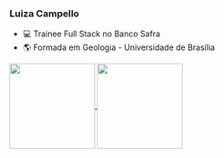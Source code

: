 ### Luiza Campello

- :computer: Trainee Full Stack no Banco Safra
- :earth_americas: Formada em Geologia - Universidade de Brasília


<a href="https://github.com/luizacampello/github-readme-stats">
  <img height="150em" img align="center" src="https://github-readme-stats.vercel.app/api?username=luizacampello&hide_title=true&hide=issues&show_icons=true&theme=nord&include_all_commits=true&count_private=true&hide_title=true" />
</a>
<a href="https://github.com/anuraghazra/convoychat">
  <img height="150em" img align="center" src="https://github-readme-stats.vercel.app/api/top-langs/?username=luizacampello&layout=compact&include_all_commits=true&langs_count=7&theme=nord"" />
</a>

